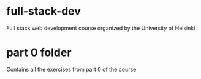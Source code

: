 # full-stack-dev
Full stack web development course organized by the University of Helsinki

# part 0 folder
Contains all the exercises from part 0 of the course


